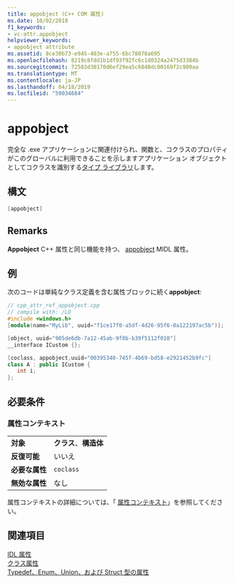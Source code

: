 ```yaml
---
title: appobject (C++ COM 属性)
ms.date: 10/02/2018
f1_keywords:
- vc-attr.appobject
helpviewer_keywords:
- appobject attribute
ms.assetid: 8ce30b73-e945-403e-a755-6bc78078a695
ms.openlocfilehash: 8219c8fdd1b1df93f92fc6c1d0324a2475d3384b
ms.sourcegitcommit: 72583d30170d6ef29ea5c6848dc00169f2c909aa
ms.translationtype: MT
ms.contentlocale: ja-JP
ms.lasthandoff: 04/18/2019
ms.locfileid: "59034684"
---
```

# <a name="appobject"></a>appobject

完全な .exe アプリケーションに関連付けられ、関数と、コクラスのプロパティがこのグローバルに利用できることを示しますアプリケーション オブジェクトとしてコクラスを識別する[タイプ ライブラリ](../../mfc/automation-clients-using-type-libraries.md)します。

## <a name="syntax"></a>構文

```cpp
[appobject]
```

## <a name="remarks"></a>Remarks

**Appobject** C++ 属性と同じ機能を持つ、 [appobject](/windows/desktop/Midl/appobject) MIDL 属性。

## <a name="example"></a>例

次のコードは単純なクラス定義を含む属性ブロックに続く**appobject**:

```cpp
// cpp_attr_ref_appobject.cpp
// compile with: /LD
#include <windows.h>
[module(name="MyLib", uuid="f1ce17f0-a5df-4d26-95f6-0a122197ac5b")];

[object, uuid="905de6db-7a12-45ab-9f8b-b39f5112f010"]
__interface ICustom {};

[coclass, appobject,uuid="00395340-745f-4b69-bd58-e2921452b9fc"]
class A : public ICustom {
   int i;
};
```

## <a name="requirements"></a>必要条件

### <a name="attribute-context"></a>属性コンテキスト

|||
|-|-|
|**対象**|**クラス**、**構造体**|
|**反復可能**|いいえ|
|**必要な属性**|`coclass`|
|**無効な属性**|なし|

属性コンテキストの詳細については、「 [属性コンテキスト](cpp-attributes-com-net.md#contexts)」を参照してください。

## <a name="see-also"></a>関連項目

[IDL 属性](idl-attributes.md)<br/>
[クラス属性](class-attributes.md)<br/>
[Typedef、Enum、Union、および Struct 型の属性](typedef-enum-union-and-struct-attributes.md)